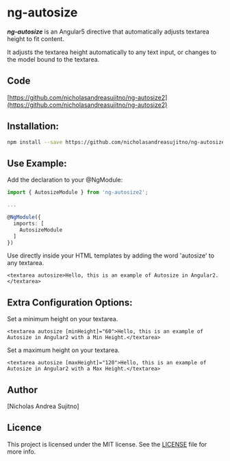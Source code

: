 # ng-autosize

***ng-autosize*** is an Angular5 directive that automatically adjusts textarea height to fit content.

It adjusts the textarea height automatically to any text input, or changes to the model bound to the textarea.

## Code

[https://github.com/nicholasandreasujitno/ng-autosize2](https://github.com/nicholasandreasujitno/ng-autosize2)

## Installation:

```bash
npm install --save https://github.com/nicholasandreasujitno/ng-autosize2.git
```

## Use Example:

Add the declaration to your @NgModule:

```typescript
import { AutosizeModule } from 'ng-autosize2';

...

@NgModule({
  imports: [
    AutosizeModule
  ]
})
```

Use directly inside your HTML templates by adding the word 'autosize' to any textarea.

```
<textarea autosize>Hello, this is an example of Autosize in Angular2.</textarea>
```

## Extra Configuration Options:

Set a minimum height on your textarea.

```
<textarea autosize [minHeight]="60">Hello, this is an example of Autosize in Angular2 with a Min Height.</textarea>
```

Set a maximum height on your textarea.

```
<textarea autosize [maxHeight]="120">Hello, this is an example of Autosize in Angular2 with a Max Height.</textarea>
```


## Author
[Nicholas Andrea Sujitno]

## Licence

This project is licensed under the MIT license. See the [LICENSE](LICENSE) file for more info.
